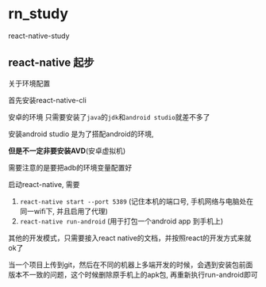 # rn_study
react-native-study

## react-native 起步
关于环境配置

首先安装react-native-cli

安卓的环境
只需要安装了`java`的`jdk`和`android studio`就差不多了

安装android studio 是为了搭配android的环境,

**但是不一定非要安装AVD**(安卓虚拟机)

需要注意的是要把adb的环境变量配置好

启动react-native, 需要

1. `react-native start --port 5389` (记住本机的端口号, 手机网络与电脑处在同一wifi下, 并且启用了代理)
2. `react-native run-android` (用于打包一个android app 到手机上)

其他的开发模式，只需要接入react native的文档，并按照react的开发方式来就ok了

当一个项目上传到git，然后在不同的机器上多端开发的时候，会遇到安装包前面版本不一致的问题，这个时候删除原手机上的apk包, 再重新执行run-android即可